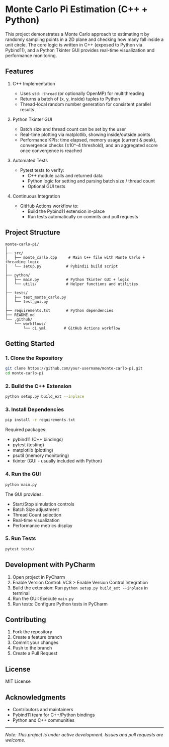 # Monte Carlo Pi Estimation (C++ + Python)

This project demonstrates a Monte Carlo approach to estimating π by randomly sampling points in a 2D plane and checking how many fall inside a unit circle. The core logic is written in C++ (exposed to Python via Pybind11), and a Python Tkinter GUI provides real-time visualization and performance monitoring.

## Features

1. C++ Implementation
   - Uses `std::thread` (or optionally OpenMP) for multithreading
   - Returns a batch of (x, y, inside) tuples to Python
   - Thread-local random number generation for consistent parallel results

2. Python Tkinter GUI
   - Batch size and thread count can be set by the user
   - Real-time plotting via matplotlib, showing inside/outside points
   - Performance KPIs: time elapsed, memory usage (current & peak), convergence checks (±10^-4 threshold), and an aggregated score once convergence is reached

3. Automated Tests
   - Pytest tests to verify:
     - C++ module calls and returned data
     - Python logic for setting and parsing batch size / thread count
     - Optional GUI tests

4. Continuous Integration
   - GitHub Actions workflow to:
     - Build the Pybind11 extension in-place
     - Run tests automatically on commits and pull requests

## Project Structure
```
monte-carlo-pi/
│
├── src/
│   ├── monte_carlo.cpp     # Main C++ file with Monte Carlo + threading logic
│   └── setup.py           # Pybind11 build script
│
├── python/
│   ├── main.py            # Python Tkinter GUI + logic
│   └── utils/             # Helper functions and utilities
│
├── tests/
│   ├── test_monte_carlo.py
│   └── test_gui.py
│
├── requirements.txt       # Python dependencies
├── README.md
└── .github/
    └── workflows/
        └── ci.yml        # GitHub Actions workflow
```

## Getting Started

### 1. Clone the Repository
```bash
git clone https://github.com/your-username/monte-carlo-pi.git
cd monte-carlo-pi
```

### 2. Build the C++ Extension
```bash
python setup.py build_ext --inplace
```

### 3. Install Dependencies
```bash
pip install -r requirements.txt
```

Required packages:
- pybind11 (C++ bindings)
- pytest (testing)
- matplotlib (plotting)
- psutil (memory monitoring)
- tkinter (GUI - usually included with Python)

### 4. Run the GUI
```bash
python main.py
```

The GUI provides:
- Start/Stop simulation controls
- Batch Size adjustment
- Thread Count selection
- Real-time visualization
- Performance metrics display

### 5. Run Tests
```bash
pytest tests/
```

## Development with PyCharm

1. Open project in PyCharm
2. Enable Version Control: VCS > Enable Version Control Integration
3. Build the extension: Run `python setup.py build_ext --inplace` in terminal
4. Run the GUI: Execute `main.py`
5. Run tests: Configure Python tests in PyCharm

## Contributing

1. Fork the repository
2. Create a feature branch
3. Commit your changes
4. Push to the branch
5. Create a Pull Request

## License

MIT License

## Acknowledgments

- Contributors and maintainers
- Pybind11 team for C++/Python bindings
- Python and C++ communities

---
*Note: This project is under active development. Issues and pull requests are welcome.*
